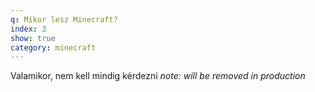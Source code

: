 ```yaml
---
q: Mikor lesz Minecraft?
index: 3
show: true
category: minecraft
---
```

Valamikor, nem kell mindig kérdezni *note: will be removed in production*
